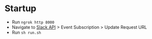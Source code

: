 # Startup
- Run `ngrok http 8000`
- Navigate to [Slack API](https://api.slack.com/apps/A07ADTF78Q3/event-subscriptions?) > Event Subscription > Update Request URL
- Run `sh run.sh`

